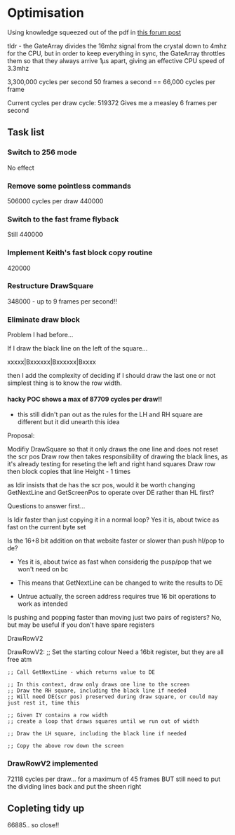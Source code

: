 # Optimisation

Using knowledge squeezed out of the pdf in [this forum post](http://www.cpcwiki.eu/forum/programming/craving-for-speed-a-visual-cheat-sheet-to-help-optimizing-your-code-to-death/)


tldr - the GateArray divides the 16mhz signal from the crystal down to 4mhz for the CPU, but in order to keep everything in sync, the GateArray throttles them so that they always arrive 1µs apart, giving an effective CPU speed of 3.3mhz

3,300,000 cycles per second
50 frames a second == 66,000 cycles per frame


Current cycles per draw cycle: 519372
Gives me a measley 6 frames per second

## Task list

### Switch to 256 mode
No effect

### Remove some pointless commands
506000 cycles per draw
440000

### Switch to the fast frame flyback
Still 440000

### Implement Keith's fast block copy routine
420000

### Restructure DrawSquare
348000 - up to 9 frames per second!!


### Eliminate draw block

Problem I had before...

If I draw the black line on the left of the square...

xxxxx|Bxxxxxx|Bxxxxxx|Bxxxx

then I add the complexity of deciding if I should draw the last one or not
simplest thing is to know the row width.


#### hacky POC shows a max of 87709 cycles per draw!! 

- this still didn't pan out as the rules for the LH and RH square are different but it did unearth this idea

Proposal:

Modifiy DrawSquare so that it only draws the one line and does not reset the scr pos
Draw row then takes responsibility of drawing the black lines, as it's already testing for reseting the left and right hand squares
Draw row then block copies that line Height - 1 times


as ldir insists that de has the scr pos, would it be worth changing GetNextLine and GetScreenPos to operate over DE rather than HL first?

Questions to answer first...

Is ldir faster than just copying it in a normal loop? 
  Yes it is, about twice as fast on the current byte set

Is the 16+8 bit addition on that website faster or slower than push hl/pop to de?
  - Yes it is, about twice as fast when considerig the pusp/pop that we won't need on bc

  - This means that GetNextLine can be changed to write the results to DE
  - Untrue actually, the screen address requires true 16 bit operations to work as intended

    
  

Is pushing and popping faster than moving just two pairs of registers?
    No, but may be useful if you don't have spare registers




DrawRowV2


DrawRowV2:
	;; Set the starting colour
    Need a 16bit register, but they are all free atm

    ;; Call GetNextLine - which returns value to DE

	;; In this context, draw only draws one line to the screen	
	;; Draw the RH square, including the black line if needed
    ;; Will need DE(scr pos) preserved during draw square, or could may just rest it, time this

	;; Given IY contains a row width 
	;; create a loop that draws squares until we run out of width

	;; Draw the LH square, including the black line if needed

	;; Copy the above row down the screen

### DrawRowV2 implemented

72118 cycles per draw... for a maximum of 45 frames
BUT still need to put the dividing lines back and put the sheen right

## Copleting tidy up

66885.. so close!!